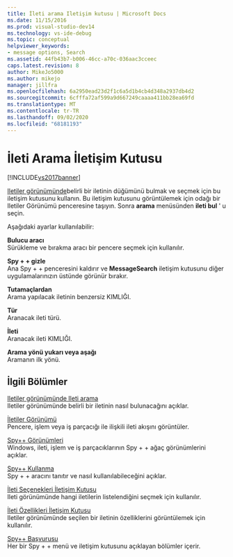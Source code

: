 ```yaml
---
title: İleti arama Iletişim kutusu | Microsoft Docs
ms.date: 11/15/2016
ms.prod: visual-studio-dev14
ms.technology: vs-ide-debug
ms.topic: conceptual
helpviewer_keywords:
- message options, Search
ms.assetid: 44fb43b7-b006-46cc-a70c-036aac3cceec
caps.latest.revision: 8
author: MikeJo5000
ms.author: mikejo
manager: jillfra
ms.openlocfilehash: 6a2950ead23d2f1c6a5d1b4cb4d348a2937db4d2
ms.sourcegitcommit: 6cfffa72af599a9d667249caaaa411bb28ea69fd
ms.translationtype: MT
ms.contentlocale: tr-TR
ms.lasthandoff: 09/02/2020
ms.locfileid: "68181193"
---
```

# <a name="message-search-dialog-box"></a>İleti Arama İletişim Kutusu
[!INCLUDE[vs2017banner](../includes/vs2017banner.md)]

[Iletiler görünümünde](../debugger/messages-view.md)belirli bir iletinin düğümünü bulmak ve seçmek için bu iletişim kutusunu kullanın. Bu iletişim kutusunu görüntülemek için odağı bir Iletiler Görünümü penceresine taşıyın. Sonra **arama** menüsünden **ileti bul** ' u seçin.  
  
 Aşağıdaki ayarlar kullanılabilir:  
  
 **Bulucu aracı**  
 Sürükleme ve bırakma aracı bir pencere seçmek için kullanılır.  
  
 **Spy + + gizle**  
 Ana Spy + + penceresini kaldırır ve **MessageSearch** iletişim kutusunu diğer uygulamalarınızın üstünde görünür bırakır.  
  
 **Tutamaçlardan**  
 Arama yapılacak iletinin benzersiz KIMLIĞI.  
  
 **Tür**  
 Aranacak ileti türü.  
  
 **İleti**  
 Aranacak ileti KIMLIĞI.  
  
 **Arama yönü yukarı veya aşağı**  
 Aramanın ilk yönü.  
  
## <a name="related-sections"></a>İlgili Bölümler  
 [Iletiler görünümünde Ileti arama](../debugger/how-to-search-for-a-message-in-messages-view.md)  
 Iletiler görünümünde belirli bir iletinin nasıl bulunacağını açıklar.  
  
 [İletiler Görünümü](../debugger/messages-view.md)  
 Pencere, işlem veya iş parçacığı ile ilişkili ileti akışını görüntüler.  
  
 [Spy++ Görünümleri](../debugger/spy-increment-views.md)  
 Windows, ileti, işlem ve iş parçacıklarının Spy + + ağaç görünümlerini açıklar.  
  
 [Spy++ Kullanma](../debugger/using-spy-increment.md)  
 Spy + + aracını tanıtır ve nasıl kullanılabileceğini açıklar.  
  
 [İleti Seçenekleri İletişim Kutusu](../debugger/message-options-dialog-box.md)  
 Ileti görünümünde hangi iletilerin listelendiğini seçmek için kullanılır.  
  
 [İleti Özellikleri İletişim Kutusu](../debugger/message-properties-dialog-box.md)  
 Iletiler görünümünde seçilen bir iletinin özelliklerini görüntülemek için kullanılır.  
  
 [Spy++ Başvurusu](../debugger/spy-increment-reference.md)  
 Her bir Spy + + menü ve iletişim kutusunu açıklayan bölümler içerir.
